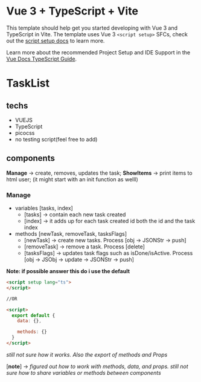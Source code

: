 # Vue 3 + TypeScript + Vite

This template should help get you started developing with Vue 3 and TypeScript in Vite. The template uses Vue 3 `<script setup>` SFCs, check out the [script setup docs](https://v3.vuejs.org/api/sfc-script-setup.html#sfc-script-setup) to learn more.

Learn more about the recommended Project Setup and IDE Support in the [Vue Docs TypeScript Guide](https://vuejs.org/guide/typescript/overview.html#project-setup).

# TaskList

## techs
  - VUEJS
  - TypeScript
  - picocss
  - no testing script(feel free to add)

## components
**Manage** -> create, removes, updates the task;
**ShowItems** -> print items to html user; (it might start with an init function as welll)

### Manage
  - variables [tasks, index] <!--those are what i remember by the time im writting this-->
    * [tasks] -> contain each new task created
    * [index] -> it adds up for each task created id both the id and the task index
  - methods [newTask, removeTask, tasksFlags]
    * [newTask] -> create new tasks. Process [obj -> JSONStr -> push]
    * [removeTask] -> remove a task. Process [delete]
    * [tasksFlags] -> updates task flags such as isDone/isActive. Process [obj -> JSObj -> update -> JSONStr -> push]

**Note: if possible answer this do i use the default**
```html
<script setup lang="ts">
</script>

//OR

<script>
  export default {
    data: {},

    methods: {}
  }
</script>

```

*still not sure how it works. Also the export of methods and Props*

[**note**] -> *figured out how to work with methods, data, and props. still not sure how to share variables or methods between components*
